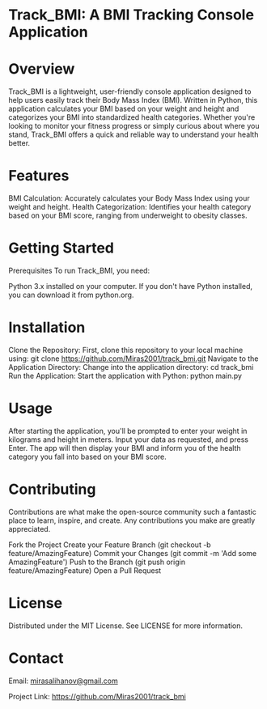 # Track_BMI: A BMI Tracking Console Application
# Overview
Track_BMI is a lightweight, user-friendly console application designed to help users easily track their Body Mass Index (BMI). Written in Python, this application calculates your BMI based on your weight and height and categorizes your BMI into standardized health categories. Whether you're looking to monitor your fitness progress or simply curious about where you stand, Track_BMI offers a quick and reliable way to understand your health better.

# Features
BMI Calculation: Accurately calculates your Body Mass Index using your weight and height. Health Categorization: Identifies your health category based on your BMI score, ranging from underweight to obesity classes.

# Getting Started
Prerequisites To run Track_BMI, you need:

Python 3.x installed on your computer. If you don't have Python installed, you can download it from python.org.

# Installation
Clone the Repository: First, clone this repository to your local machine using: git clone https://github.com/Miras2001/track_bmi.git
Navigate to the Application Directory: Change into the application directory: cd track_bmi
Run the Application: Start the application with Python: python main.py
# Usage
After starting the application, you'll be prompted to enter your weight in kilograms and height in meters. Input your data as requested, and press Enter. The app will then display your BMI and inform you of the health category you fall into based on your BMI score.

# Contributing
Contributions are what make the open-source community such a fantastic place to learn, inspire, and create. Any contributions you make are greatly appreciated.

Fork the Project Create your Feature Branch (git checkout -b feature/AmazingFeature) Commit your Changes (git commit -m 'Add some AmazingFeature') Push to the Branch (git push origin feature/AmazingFeature) Open a Pull Request

# License
Distributed under the MIT License. See LICENSE for more information.

# Contact
Email: mirasalihanov@gmail.com

Project Link: https://github.com/Miras2001/track_bmi
